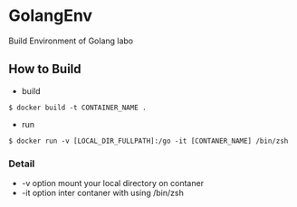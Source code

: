 # GolangEnv
Build Environment of Golang labo

## How to Build

- build
```
$ docker build -t CONTAINER_NAME .
```

- run
```
$ docker run -v [LOCAL_DIR_FULLPATH]:/go -it [CONTANER_NAME] /bin/zsh
```

### Detail

- -v option
mount your local directory on contaner
- -it option
inter contaner with using /bin/zsh
